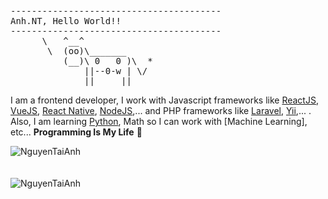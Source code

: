 <pre>
----------------------------------------
<span>Anh.NT, Hello World!!</span>
----------------------------------------
      \   ^__^
       \  (oo)\_______
          (__)\ 0   0 )\  *
              ||--0-w | \/
              ||     ||
</pre>

I am a frontend developer, I work with Javascript frameworks like [ReactJS](https://reactjs.org/), [VueJS](https://vuejs.org/), [React Native](https://reactnative.dev/), [NodeJS](https://expressjs.com/),... and PHP frameworks like [Laravel](https://laravel.com/), [Yii](https://www.yiiframework.com/),... . Also, I am learning [Python](https://www.python.org/), Math so I can work with [Machine Learning], etc...
**Programming Is My Life** 👋

<!-- ### Check out my social medias: -->

<!-- - 💬 [Facebook](https://www.facebook.com/shjnoke/)
- 🔗 [LinkedIn](https://www.linkedin.com/in/anh-nguyen-5172001b8/) -->

<!-- ![anh.nt github stats](https://github-readme-stats.vercel.app/api?username=NguyenTaiAnh&theme=merko&show_icons=true) -->

<div><img align="center" src="https://github-readme-stats.vercel.app/api/top-langs/?username=NguyenTaiAnh&layout=compact&hide=html" alt="NguyenTaiAnh" /></div>
<br />
<br />
<div><img align="center" src="https://github-readme-stats.vercel.app/api?username=NguyenTaiAnh&show_icons=true" alt="NguyenTaiAnh" /></div>

<!-- ### and just a funny gif...😛
![](https://media.giphy.com/media/13GIgrGdslD9oQ/giphy.gif) -->
